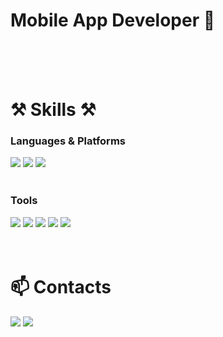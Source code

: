 # Mobile App Developer 🌱
<br><br><br>

# ⚒️ Skills ⚒️
### Languages & Platforms
![](https://img.shields.io/badge/Kotlin-7F52FF?style=flat-square&logo=Kotlin&logoColor=white)
![](https://img.shields.io/badge/Java-007396?style=flat-square&logo=Java&logoColor=white)
![](https://img.shields.io/badge/Android-34A853?style=flat-square&logo=Android&logoColor=white)
<br>
<br>
### Tools
![](https://img.shields.io/badge/Androidstudio-3DDC84?style=flat-square&logo=androidstudio&logoColor=white)
![](https://img.shields.io/badge/Firebase-FFCA28?style=flat-square&logo=firebase&logoColor=white)
![](https://img.shields.io/badge/Git-F05032?style=flat-square&logo=git&logoColor=white)
![](https://img.shields.io/badge/Github-181717?style=flat-square&logo=github&logoColor=white)
![](https://img.shields.io/badge/Slack-4A154B?style=flat-square&logo=slack&logoColor=white)
<br>
<br>
<br>
# 📫 Contacts
<a href="https://jenny-daru.tistory.com"><img src="https://img.shields.io/badge/Tech Blog-000000?style=flat-square&logo=tistory&logoColor=white" /></a>
![](https://img.shields.io/badge/jihyeonyun812@gmail.com-EA4335?style=flat-square&logo=gmail&logoColor=white)

